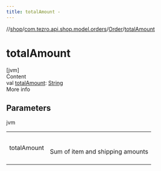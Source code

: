 ```yaml
---
title: totalAmount -
---
```

//[shop](../../../index.md)/[com.tezro.api.shop.model.orders](../index.md)/[Order](index.md)/[totalAmount](total-amount.md)



# totalAmount  
[jvm]  
Content  
val [totalAmount](total-amount.md): [String](https://kotlinlang.org/api/latest/jvm/stdlib/kotlin/-string/index.html)  
More info  


## Parameters  
  
jvm  
  
| | |
|---|---|
| <a name="com.tezro.api.shop.model.orders/Order/totalAmount/#/PointingToDeclaration/"></a>totalAmount| <a name="com.tezro.api.shop.model.orders/Order/totalAmount/#/PointingToDeclaration/"></a><br><br>Sum of item and shipping amounts<br><br>|
  
  



